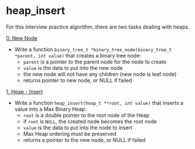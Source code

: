 # heap_insert
For this interview practice algorithm, there are two tasks dealing with heaps.

[0. New Node](/heap_insert/0-binary_tree_node.c)
* Write a function `binary_tree_t *binary_tree_node(binary_tree_t *parent, int value)` that creates a binary tree node:
  * `parent` is a pointer to the parent node for the node to create
  * `value` is the data to put into the new node
  * the new node will not have any children (new node is leaf node)
  * returns pointer to new node, or NULL if failed

[1. Heap - Insert](/heap_insert/1-heap_insert.c)
* Write a function `heap_insert(heap_t **root, int value)` that inserts a value into a Max Binary Heap:
  * `root` is a double pointer to the root node of the Heap
  * if `root` is `NULL`, the created node becomes the root node
  * `value` is the data to put into the node to insert
  * Max Heap ordering must be preserved
  * returns a pointer to the new node, or NULL if failed